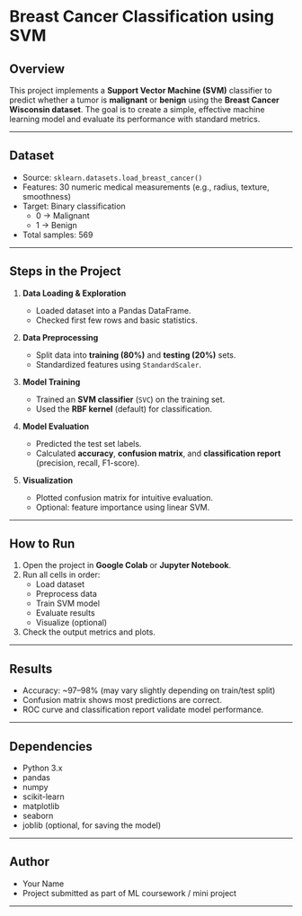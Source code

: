 # Breast Cancer Classification using SVM

## Overview
This project implements a **Support Vector Machine (SVM)** classifier to predict whether a tumor is **malignant** or **benign** using the **Breast Cancer Wisconsin dataset**. The goal is to create a simple, effective machine learning model and evaluate its performance with standard metrics.

---

## Dataset
- Source: `sklearn.datasets.load_breast_cancer()`
- Features: 30 numeric medical measurements (e.g., radius, texture, smoothness)
- Target: Binary classification  
  - 0 → Malignant  
  - 1 → Benign
- Total samples: 569

---

## Steps in the Project
1. **Data Loading & Exploration**
   - Loaded dataset into a Pandas DataFrame.
   - Checked first few rows and basic statistics.

2. **Data Preprocessing**
   - Split data into **training (80%)** and **testing (20%)** sets.
   - Standardized features using `StandardScaler`.

3. **Model Training**
   - Trained an **SVM classifier** (`SVC`) on the training set.
   - Used the **RBF kernel** (default) for classification.

4. **Model Evaluation**
   - Predicted the test set labels.
   - Calculated **accuracy**, **confusion matrix**, and **classification report** (precision, recall, F1-score).

5. **Visualization**
   - Plotted confusion matrix for intuitive evaluation.
   - Optional: feature importance using linear SVM.

---

## How to Run
1. Open the project in **Google Colab** or **Jupyter Notebook**.
2. Run all cells in order:
   - Load dataset
   - Preprocess data
   - Train SVM model
   - Evaluate results
   - Visualize (optional)
3. Check the output metrics and plots.

---

## Results
- Accuracy: ~97–98% (may vary slightly depending on train/test split)
- Confusion matrix shows most predictions are correct.
- ROC curve and classification report validate model performance.

---

## Dependencies
- Python 3.x
- pandas
- numpy
- scikit-learn
- matplotlib
- seaborn
- joblib (optional, for saving the model)

---

## Author
- Your Name  
- Project submitted as part of ML coursework / mini project

---

